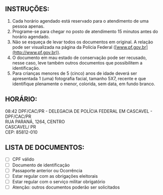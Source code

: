 ## INSTRUÇÕES:
1. Cada horário agendado está reservado para o atendimento de uma pessoa apenas.
2. Programe-se para chegar no posto de atendimento 15 minutos antes do horário agendado.
3. Não se esqueça de levar todos os documentos em original. A relação pode ser visualizada na página da Polícia Federal ([www.pf.gov.br](http://www.pf.gov.br)).
4. O documento em mau estado de conservação pode ser recusado, nesse caso, leve também outros documentos que possibilitem a identificação.
5. Para crianças menores de 5 (cinco) anos de idade deverá ser apresentada 1 (uma) fotografia facial, tamanho 5X7, recente e que identifique plenamente o menor, colorida, sem data, em fundo branco.

## HORÁRIO:
08:42
DPF/CAC/PR - DELEGACIA DE POLÍCIA FEDERAL EM CASCAVEL - DPF/CAC/PR  
RUA PARANÁ, 1264, CENTRO  
CASCAVEL/ PR  
CEP: 85812-010

## LISTA DE DOCUMENTOS:
- [ ] CPF válido
- [ ] Documento de identificação
- [ ] Passaporte anterior ou Ocorrência
- [ ] Estar regular com as obrigações eleitorais
- [ ] Estar regular com o serviço militar obrigatório
- [ ] Atenção: outros documentos poderão ser solicitados